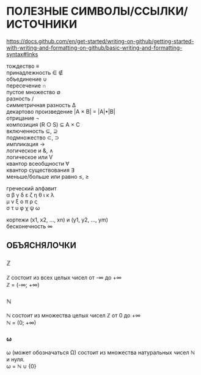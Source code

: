 # ПОЛЕЗНЫЕ СИМВОЛЫ/ССЫЛКИ/ИСТОЧНИКИ

https://docs.github.com/en/get-started/writing-on-github/getting-started-with-writing-and-formatting-on-github/basic-writing-and-formatting-syntax#links

тождество ≡   
принадлежность ∈ ∉   
объединение ∪   
пересечение ∩   
пустое множество ∅   
разность /   
симметричная разность Δ   
декартово произведение |A × B| = |A|•|B|   
отрицание ¬   
композиция (R ○ S) ⊆ A × C   
включенность ⊆, ⊇   
подмножество ⊂, ⊃    
импликация →   
логическое и  &, ∧   
логическое или  V   
квантор всеобщности ∀   
квантор существования ∃   
меньше/больше или равно ≤, ≥   


греческий алфавит    
α  β  γ  δ
ε  ζ  η  θ  ι  κ  λ  
μ  ν  ξ  ο  π  ρ  ς  
σ  τ  υ  φ  χ  ψ  ω


кортежи (x1, x2, …, xn) и (y1, y2, …, ym)   
бесконечность ∞   


## ОБЪЯСНЯЛОЧКИ

### ℤ
ℤ состоит из всех целых чисел от -∞ до +∞   
ℤ = (-∞; +∞)

### ℕ
ℕ состоит из множества целых чисел ℤ от 0 до +∞   
ℕ = (0; +∞)



### ω
ω (может обозначаться Ω) состоит из множества натуральных чисел ℕ и нуля.   
ω = ℕ ∪ {0}




